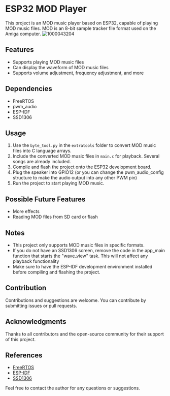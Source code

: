 # ESP32 MOD Player

This project is an MOD music player based on ESP32, capable of playing MOD music files. MOD is an 8-bit sample tracker file format used on the Amiga computer.
![1000043204](https://github.com/jsjsjsjsjsjsjson/ESP32ModPlayer/assets/86410439/08d41d47-c43a-4c29-82e3-08360a252585)

## Features

- Supports playing MOD music files
- Can display the waveform of MOD music files
- Supports volume adjustment, frequency adjustment, and more

## Dependencies

- FreeRTOS
- pwm_audio
- ESP-IDF
- SSD1306

## Usage

1. Use the `byte_tool.py` in the `extratools` folder to convert MOD music files into C language arrays.
2. Include the converted MOD music files in `main.c` for playback. Several songs are already included.
3. Compile and flash the project onto the ESP32 development board.
4. Plug the speaker into GPIO12 (or you can change the pwm_audio_config structure to make the audio output into any other PWM pin)
5. Run the project to start playing MOD music.

## Possible Future Features

- More effects
- Reading MOD files from SD card or flash

## Notes

- This project only supports MOD music files in specific formats.
- If you do not have an SSD1306 screen, remove the code in the app_main function that starts the "wave_view" task. This will not affect any playback functionality
- Make sure to have the ESP-IDF development environment installed before compiling and flashing the project.

## Contribution

Contributions and suggestions are welcome. You can contribute by submitting issues or pull requests.

## Acknowledgments

Thanks to all contributors and the open-source community for their support of this project.

## References

- [FreeRTOS](https://www.freertos.org/)
- [ESP-IDF](https://github.com/espressif/esp-idf)
- [SSD1306](https://github.com/nopnop2002/esp-idf-ssd1306)

Feel free to contact the author for any questions or suggestions.
